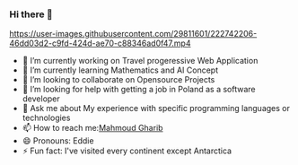 ### Hi there 👋

https://user-images.githubusercontent.com/29811601/222742206-46dd03d2-c9fd-424d-ae70-c88346ad0f47.mp4

- 🔭 I’m currently working on Travel progeressive Web Application
- 🌱 I’m currently learning Mathematics and AI Concept
- 👯 I’m looking to collaborate on Opensource Projects 
- 🤔 I’m looking for help with getting a job in Poland as a software developer
- 💬 Ask me about My experience with specific programming languages or technologies
- 📫 How to reach me:[Mahmoud Gharib](https://github.com/Gharib84)
- 😄 Pronouns: Eddie
- ⚡ Fun fact: I've visited every continent except Antarctica

<!--
**Gharib84/Gharib84** is a ✨ _special_ ✨ repository because its `README.md` (this file) appears on your GitHub profile.

Here are some ideas to get you started:

- 🔭 I’m currently working on ...
- 🌱 I’m currently learning ...
- 👯 I’m looking to collaborate on ...
- 🤔 I’m looking for help with ...
- 💬 Ask me about ...
- 📫 How to reach me: ...
- 😄 Pronouns: ...
- ⚡ Fun fact: ...



-->

